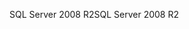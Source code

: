 <span data-ttu-id="c9091-101">SQL Server 2008 R2</span><span class="sxs-lookup"><span data-stu-id="c9091-101">SQL Server 2008 R2</span></span>